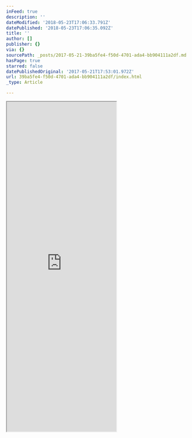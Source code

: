```yaml
---
inFeed: true
description: ''
dateModified: '2018-05-23T17:06:33.791Z'
datePublished: '2018-05-23T17:06:35.092Z'
title: ''
author: []
publisher: {}
via: {}
sourcePath: _posts/2017-05-21-39ba5fe4-f50d-4701-ada4-bb904111a2df.md
hasPage: true
starred: false
datePublishedOriginal: '2017-05-21T17:53:01.972Z'
url: 39ba5fe4-f50d-4701-ada4-bb904111a2df/index.html
_type: Article

---
```

<iframe src="https://the-grid.github.io/ed-userhtml/?g=eJx1jrEOgjAURXe-4tq9bZSJpGUxJO58QWkfESKU9D2N_L0xJG6O5547HHfSGr2EIsgjbs-h37KgWwZKuOZE0LqtAMexTJtA9o28EnqLncMrHKvClLy6sz5QP3JIVBQC72tEopEKuESvrJ3Z_H5sYl5sfWnqc1ObmVXr7GHayn2zujX9j_oAB_874Q" height="900" style=""></iframe>